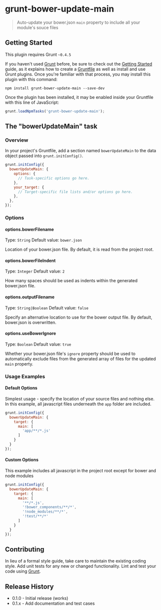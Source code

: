 # grunt-bower-update-main

> Auto-update your bower.json `main` property to include all your module's souce files

## Getting Started
This plugin requires Grunt `~0.4.5`

If you haven't used [Grunt](http://gruntjs.com/) before, be sure to check out the [Getting Started](http://gruntjs.com/getting-started) guide, as it explains how to create a [Gruntfile](http://gruntjs.com/sample-gruntfile) as well as install and use Grunt plugins. Once you're familiar with that process, you may install this plugin with this command:

```shell
npm install grunt-bower-update-main --save-dev
```

Once the plugin has been installed, it may be enabled inside your Gruntfile with this line of JavaScript:

```js
grunt.loadNpmTasks('grunt-bower-update-main');
```

## The "bowerUpdateMain" task

### Overview
In your project's Gruntfile, add a section named `bowerUpdateMain` to the data object passed into `grunt.initConfig()`.

```js
grunt.initConfig({
  bowerUpdateMain: {
    options: {
      // Task-specific options go here.
    },
    your_target: {
      // Target-specific file lists and/or options go here.
    },
  },
});
```

### Options

#### options.bowerFilename
Type: `String`
Default value: `bower.json`

Location of your bower.json file. By default, it is read from the project root.

#### options.bowerFileIndent
Type: `Integer`
Default value: `2`

How many spaces should be used as indents within the generated bower.json file.

#### options.outputFilename
Type: `String|Boolean`
Default value: `false`

Specify an alternative location to use for the bower output file. By default, bower.json is overwritten.

#### options.useBowerIgnore
Type: `Boolean`
Default value: `true`

Whether your bower.json file's `ignore` property should be used to automatically exclude files from the generated
array of files for the updated `main` property.

### Usage Examples

#### Default Options
Simplest usage - specify the location of your source files and nothing else.
In this example, all javascript files underneath the `app` folder are included.

```js
grunt.initConfig({
  bowerUpdateMain: {
    target: {
      main: [
        'app/**/*.js'
      ]
    }
  }
});
```

#### Custom Options
This example includes all javascript in the project root except for bower and node modules

```js
grunt.initConfig({
  bowerUpdateMain: {
    target: {
      main: [
        '**/*.js',
        '!bower_components/**/*',
        '!node_modules/**/*',
        '!test/**/*'
      ]
    }
  }
});
```

## Contributing
In lieu of a formal style guide, take care to maintain the existing coding style. Add unit tests for any new or changed functionality. Lint and test your code using [Grunt](http://gruntjs.com/).

## Release History

* 0.1.0 - Initial release (works)
* 0.1.x - Add documentation and test cases

